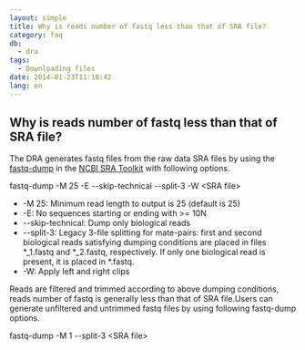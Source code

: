 ```yaml
---
layout: simple
title: Why is reads number of fastq less than that of SRA file?
category: faq
db:
  - dra
tags: 
  - Downloading files
date: 2014-01-23T11:18:42
lang: en
---
```


## Why is reads number of fastq less than that of SRA file?

<p>The DRA generates fastq files from the raw data SRA files by using the <a href="http://trace.ncbi.nlm.nih.gov/Traces/sra/sra.cgi?view=toolkit_doc&amp;f=fastq-dump">fastq-dump</a> in the <a href="http://trace.ncbi.nlm.nih.gov/Traces/sra/sra.cgi?view=toolkit_doc">NCBI SRA Toolkit</a> with following options.</p>
<p class="code break">fastq-dump -M 25 -E --skip-technical --split-3 -W <span class="italic">&lt;SRA file&gt;</span></p>
<div class="sub_index">
  <ul>
    <li>-M 25: Minimum read length to output is 25 (default is 25)</li>
    <li>-E: No sequences starting or ending with &gt;= 10N</li>
    <li>--skip-technical: Dump only biological reads</li>
    <li>--split-3: Legacy 3-file splitting for mate-pairs: first and second biological reads satisfying dumping conditions are placed in files *_1.fastq and *_2.fastq, respectively. If only one biological read is present, it is placed in *.fastq.</li>
    <li>-W: Apply left and right clips</li>
  </ul>
</div>
<!-- .sub_index -->
<p>Reads are filtered and trimmed according to above dumping conditions, reads number of fastq is generally less than that of SRA file.Users can generate unfiltered and untrimmed fastq files by using following fastq-dump options.</p>
<p class="code break">fastq-dump -M 1 --split-3 <span class="italic">&lt;SRA file&gt;</span></p>